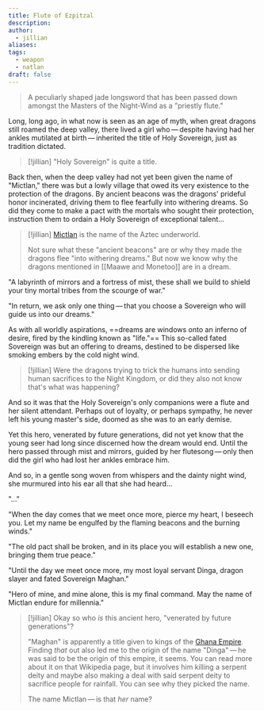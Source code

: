 ```yaml
---
title: Flute of Ezpitzal
description: 
author:
  - jillian
aliases: 
tags:
  - weapon
  - natlan
draft: false
---
```

> A peculiarly shaped jade longsword that has been passed down amongst the Masters of the Night-Wind as a "priestly flute."

Long, long ago, in what now is seen as an age of myth, when great dragons still roamed the deep valley, there lived a girl who — despite having had her ankles mutilated at birth — inherited the title of Holy Sovereign, just as tradition dictated.

> [!jillian] 
> "Holy Sovereign" is quite a title.

Back then, when the deep valley had not yet been given the name of "Mictlan," there was but a lowly village that owed its very existence to the protection of the dragons. By ancient beacons was the dragons' prideful honor incinerated, driving them to flee fearfully into withering dreams. So did they come to make a pact with the mortals who sought their protection, instruction them to ordain a Holy Sovereign of exceptional talent...

> [!jillian]
> [Mictlan](https://en.wikipedia.org/wiki/Mictl%C4%81n) is the name of the Aztec underworld.
> 
> Not sure what these "ancient beacons" are or why they made the dragons flee "into withering dreams." But now we know why the dragons mentioned in [[Maawe and Monetoo]] are in a dream.

"A labyrinth of mirrors and a fortress of mist, these shall we build to shield your tiny mortal tribes from the scourge of war."

"In return, we ask only one thing — that you choose a Sovereign who will guide us into our dreams."

As with all worldly aspirations, ==dreams are windows onto an inferno of desire, fired by the kindling known as "life."== This so-called fated Sovereign was but an offering to dreams, destined to be dispersed like smoking embers by the cold night wind.

> [!jillian]
> Were the dragons trying to trick the humans into sending human sacrifices to the Night Kingdom, or did they also not know that's what was happening?

And so it was that the Holy Sovereign's only companions were a flute and her silent attendant. Perhaps out of loyalty, or perhaps sympathy, he never left his young master's side, doomed as she was to an early demise.

Yet this hero, venerated by future generations, did not yet know that the young seer had long since discerned how the dream would end. Until the hero passed through mist and mirrors, guided by her flutesong — only then did the girl who had lost her ankles embrace him.

And so, in a gentle song woven from whispers and the dainty night wind, she murmured into his ear all that she had heard...

"..."

"When the day comes that we meet once more, pierce my heart, I beseech you. Let my name be engulfed by the flaming beacons and the burning winds."

"The old pact shall be broken, and in its place you will establish a new one, bringing them true peace."

"Until the day we meet once more, my most loyal servant Dinga, dragon slayer and fated Sovereign Maghan."

"Hero of mine, and mine alone, this is my final command. May the name of Mictlan endure for millennia."

> [!jillian] 
> Okay so who *is* this ancient hero, "venerated by future generations"?  
> 
> "Maghan" is apparently a title given to kings of the [Ghana Empire](https://en.wikipedia.org/wiki/Ghana_Empire). Finding *that* out also led me to the origin of the name "Dinga" — he was said to be the origin of this empire, it seems. You can read more about it on that Wikipedia page, but it involves him killing a serpent deity and maybe also making a deal with said serpent deity to sacrifice people for rainfall. You can see why they picked the name.
> 
> The name Mictlan — is that *her* name?
